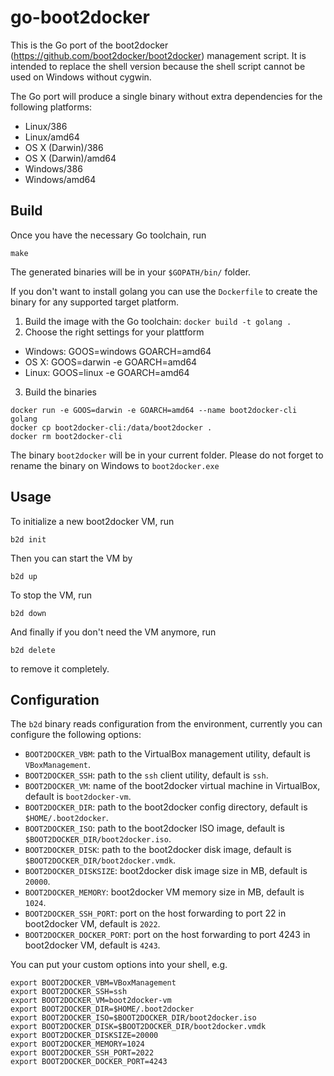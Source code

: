 # go-boot2docker

This is the Go port of the boot2docker
(https://github.com/boot2docker/boot2docker) management script. It is intended
to replace the shell version because the shell script cannot be used on Windows
without cygwin. 

The Go port will produce a single binary without extra dependencies for the
following platforms:

- Linux/386
- Linux/amd64
- OS X (Darwin)/386
- OS X (Darwin)/amd64
- Windows/386
- Windows/amd64


## Build

Once you have the necessary Go toolchain, run

    make

The generated binaries will be in your `$GOPATH/bin/` folder.

If you don't want to install golang you can use the `Dockerfile` to create the binary for any supported target platform.

1. Build the image with the Go toolchain:
`docker build -t golang .`
2. Choose the right settings for your plattform
  * Windows: GOOS=windows GOARCH=amd64
  * OS X: GOOS=darwin -e GOARCH=amd64
  * Linux: GOOS=linux -e GOARCH=amd64
3. Build the binaries
```
docker run -e GOOS=darwin -e GOARCH=amd64 --name boot2docker-cli golang
docker cp boot2docker-cli:/data/boot2docker .
docker rm boot2docker-cli
```
The binary `boot2docker` will be in your current folder. Please do not forget to rename the binary on Windows to `boot2docker.exe`


## Usage

To initialize a new boot2docker VM, run

    b2d init

Then you can start the VM by

    b2d up

To stop the VM, run

    b2d down

And finally if you don't need the VM anymore, run

    b2d delete

to remove it completely. 


## Configuration

The `b2d` binary reads configuration from the environment, currently you can
configure the following options:

- `BOOT2DOCKER_VBM`: path to the VirtualBox management utility, default is
  `VBoxManagement`.
- `BOOT2DOCKER_SSH`: path to the `ssh` client utility, default is `ssh`.
- `BOOT2DOCKER_VM`: name of the boot2docker virtual machine in VirtualBox,
  default is `boot2docker-vm`.
- `BOOT2DOCKER_DIR`: path to the boot2docker config directory, default is
  `$HOME/.boot2docker`.
- `BOOT2DOCKER_ISO`: path to the boot2docker ISO image, default is
  `$BOOT2DOCKER_DIR/boot2docker.iso`.
- `BOOT2DOCKER_DISK`: path to the boot2docker disk image, default is
  `$BOOT2DOCKER_DIR/boot2docker.vmdk`.
- `BOOT2DOCKER_DISKSIZE`: boot2docker disk image size in MB, default is `20000`.
- `BOOT2DOCKER_MEMORY`: boot2docker VM memory size in MB, default is `1024`.
- `BOOT2DOCKER_SSH_PORT`: port on the host forwarding to port 22 in boot2docker
  VM, default is `2022`.
- `BOOT2DOCKER_DOCKER_PORT`: port on the host forwarding to port 4243 in
  boot2docker VM, default is `4243`.


You can put your custom options into your shell, e.g.

    export BOOT2DOCKER_VBM=VBoxManagement
    export BOOT2DOCKER_SSH=ssh
    export BOOT2DOCKER_VM=boot2docker-vm
    export BOOT2DOCKER_DIR=$HOME/.boot2docker
    export BOOT2DOCKER_ISO=$BOOT2DOCKER_DIR/boot2docker.iso
    export BOOT2DOCKER_DISK=$BOOT2DOCKER_DIR/boot2docker.vmdk
    export BOOT2DOCKER_DISKSIZE=20000
    export BOOT2DOCKER_MEMORY=1024
    export BOOT2DOCKER_SSH_PORT=2022
    export BOOT2DOCKER_DOCKER_PORT=4243

